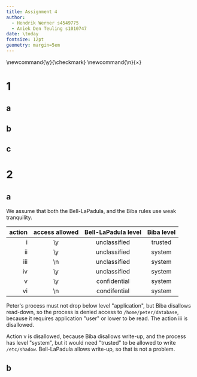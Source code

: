 ```yaml
---
title: Assignment 4
author:
  - Hendrik Werner s4549775
  - Aniek Den Teuling s1010747
date: \today
fontsize: 12pt
geometry: margin=5em
---
```


\newcommand{\y}{\checkmark}
\newcommand{\n}{$\times$}

# 1
## a
## b
## c

# 2
## a
We assume that both the Bell-LaPadula, and the Biba rules use weak tranquility.

|action|access allowed|Bell-LaPadula level|Biba level|
|-----:|:------------:|:-----------------:|:--------:|
i|\y|unclassified|trusted
ii|\y|unclassified|system
iii|\n|unclassified|system
iv|\y|unclassified|system
v|\y|confidential|system
vi|\n|condifential|system

Peter's process must not drop below level "application", but Biba disallows read-down, so the process is denied access to `/home/peter/database`, because it requires application "user" or lower to be read. The action iii is disallowed.

Action v is disallowed, because Biba disallows write-up, and the process has level "system", but it would need "trusted" to be allowed to write `/etc/shadow`. Bell-LaPadula allows write-up, so that is not a problem.

## b
